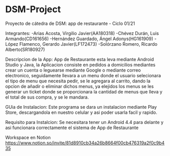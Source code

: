 # DSM-Project
Proyecto de cátedra de DSM: app de restaurante - Ciclo 01/21

Integrantes: 
-Arias Acosta, Virgilio Javier(AA180318)
-Chévez Durán, Luis Armando(CD161656)
-Hernández Guardado, Ángel Adonys(HG161909)
-López Flamenco, Gerardo Javier(LF172473)
-Solórzano Romero, Ricardo Alberto(SR180927)

Descripcion de la App:
App de Restaurante esta leva mediante Android Studio y Java, la Aplicacion consiste en pedidos a domicilios mediantes crear un cuenta o leguearse mediante 
Google o mediante correo electronico, seguidamente llevara a un menu donde el usuario selecionara el tipo de menu que necesita pedir, se le agregara al carrito, dando la opcion
de añadir o eliminar dichos menus, ya elejidos los menus se les generar un ticket donde se proporcionara la cantidad de menus que lleva y el total de sus compra, y se le mandara.

GUia de Instalacion:
Este programa se dara un instalacion mediante Play Store, descargandola en nuestro celular y asi poder usarla facil y rapido.

Requisito para Instalcion:
Se necesitara tener un Android 4.4 para delante y asi funcionara correctamente el sistema de App de Restaurante

Workspace en Notion
https://www.notion.so/invite/81d8910cb34a26b8664f00cb476319a2f0c9b435
